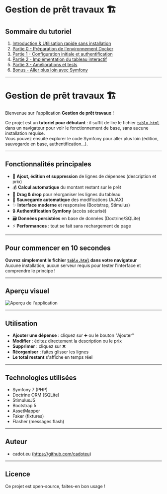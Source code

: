 # Gestion de prêt travaux 🏗️

## Sommaire du tutoriel

1. [Introduction & Utilisation rapide sans installation](#introduction--utilisation-rapide-sans-installation)
2. [Partie 0 - Préparation de l'environnement Docker](#partie-0--préparation-de-lenvironnement-docker)
3. [Partie 1 - Configuration initiale et authentification](#partie-1--configuration-initiale-et-authentification)
4. [Partie 2 - Implémentation du tableau interactif](#partie-2--implémentation-du-tableau-interactif)
5. [Partie 3 - Améliorations et tests](#partie-3--améliorations-et-tests)
6. [Bonus - Aller plus loin avec Symfony](#bonus---aller-plus-loin-avec-symfony)

---

# Gestion de prêt travaux 🏗️

Bienvenue sur l'application **Gestion de prêt travaux** !

Ce projet est un **tutoriel pour débutant** : il suffit de lire le fichier [`tablo.html`](./tablo.html) dans un navigateur pour voir le fonctionnement de base, sans aucune installation requise.  
Vous pouvez ensuite explorer le code Symfony pour aller plus loin (édition, sauvegarde en base, authentification...).

---

## Fonctionnalités principales

- 📝 **Ajout, édition et suppression** de lignes de dépenses (description et prix)
- 💰 **Calcul automatique** du montant restant sur le prêt
- 🔄 **Drag & drop** pour réorganiser les lignes du tableau
- 💾 **Sauvegarde automatique** des modifications (AJAX)
- ✨ **Interface moderne** et responsive (Bootstrap, Stimulus)
- 🔒 **Authentification Symfony** (accès sécurisé)
- 🗃️ **Données persistées** en base de données (Doctrine/SQLite)
- ⚡ **Performances** : tout se fait sans rechargement de page

---

## Pour commencer en 10 secondes

**Ouvrez simplement le fichier [`tablo.html`](./tablo.html) dans votre navigateur**  
Aucune installation, aucun serveur requis pour tester l'interface et comprendre le principe !

---

## Aperçu visuel

![Aperçu de l'application](screenshot.png)

---

## Utilisation

- **Ajouter une dépense** : cliquez sur ➕ ou le bouton "Ajouter"
- **Modifier** : éditez directement la description ou le prix
- **Supprimer** : cliquez sur ❌
- **Réorganiser** : faites glisser les lignes
- **Le total restant** s'affiche en temps réel

---

## Technologies utilisées

- Symfony 7 (PHP)
- Doctrine ORM (SQLite)
- StimulusJS
- Bootstrap 5
- AssetMapper
- Faker (fixtures)
- Flasher (messages flash)

---

## Auteur

- cadot.eu (<https://github.com/cadoteu>)

---

## Licence

Ce projet est open-source, faites-en bon usage !
